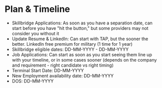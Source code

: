 # Plan & Timeline
- Skillbridge Applications: As soon as you have a separation date, can start before you have "hit the button," but some providers may not consider you without it
- Update Resume & LinkedIn: Can start with TAP, but the sooner the better. LinkedIn free premium for military (1 time for 1 year)
- Skillbridge eligible dates: DD-MM-YYYY - DD-MM-YYYY
- Job Applications: Can start as soon as you start seeing them line up with your timeline, or in some cases sooner (depends on the company and requirement - right candidate vs right timing)
- Terminal Start Date: DD-MM-YYYY
- New Employment availability date: DD-MM-YYYY
- DOS: DD-MM-YYYY
